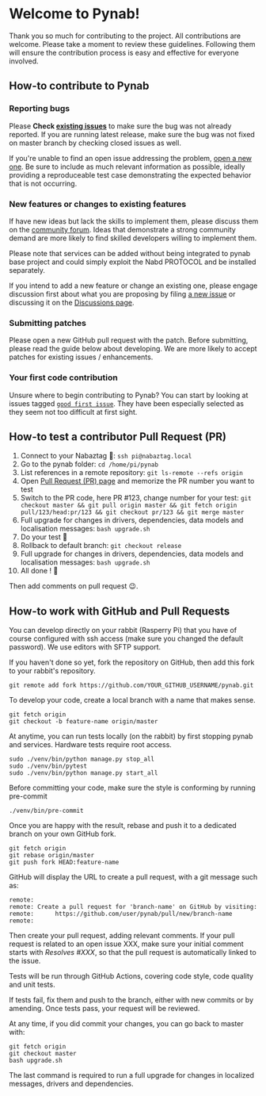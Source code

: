 # Welcome to Pynab!

Thank you so much for contributing to the project. All contributions are
welcome. Please take a moment to review these guidelines. Following them will
ensure the contribution process is easy and effective for everyone involved.

## How-to contribute to Pynab

### Reporting bugs

Please **Check [existing issues](/nabaztag2018/pynab/issues)** to make sure the
bug was not already reported. If you are running latest release, make sure the
bug was not fixed on master branch by checking closed issues as well.

If you're unable to find an open issue addressing the problem,
[open a new one](/nabaztag2018/pynab/issues/new). Be sure to include as much
relevant information as possible, ideally providing a reproduceable test case
demonstrating the expected behavior that is not occurring.

### New features or changes to existing features

If have new ideas but lack the skills to implement them, please discuss them
on the [community forum](http://tagtagtag.fr/forum/). Ideas that demonstrate
a strong community demand are more likely to find skilled developers willing
to implement them.

Please note that services can be added without being integrated to pynab base
project and could simply exploit the Nabd PROTOCOL and be installed separately.

If you intend to add a new feature or change an existing one, please engage
discussion first about what you are proposing by filing
[a new issue](/nabaztag2018/pynab/issues/new) or discussing it on the
[Discussions page](https://github.com/nabaztag2018/pynab/discussions).

### Submitting patches

Please open a new GitHub pull request with the patch. Before submitting, please
read the guide below about developing. We are more likely to accept
patches for existing issues / enhancements.

### Your first code contribution

Unsure where to begin contributing to Pynab? You can start by looking at issues
tagged [`good first issue`](https://github.com/nabaztag2018/pynab/issues?q=is%3Aissue+is%3Aopen+label%3A%22good+first+issue%22).
They have been especially selected as they seem not too difficult at first
sight.

## How-to test a contributor Pull Request (PR)

1. Connect to your Nabaztag 🐰: `ssh pi@nabaztag.local`
2. Go to the pynab folder: `cd /home/pi/pynab`
3. List references in a remote repository: `git ls-remote --refs origin`
4. Open [Pull Request (PR) page](https://github.com/nabaztag2018/pynab/pulls) and memorize the PR number you want to test
5. Switch to the PR code, here PR #123, change number for your test: `git checkout master && git pull origin master && git fetch origin pull/123/head:pr/123 && git checkout pr/123 && git merge master`
6. Full upgrade for changes in drivers, dependencies, data models and localisation messages: `bash upgrade.sh`
7. Do your test 🚦
8. Rollback to default branch: `git checkout release`
9. Full upgrade for changes in drivers, dependencies, data models and localisation messages: `bash upgrade.sh`
10. All done ! 🎉

Then add comments on pull request 😉.

## How-to work with GitHub and Pull Requests

You can develop directly on your rabbit (Rasperry Pi) that you have of course
configured with ssh access (make sure you changed the default password). We
use editors with SFTP support.

If you haven't done so yet, fork the repository on GitHub, then add this fork
to your rabbit's repository.

```
git remote add fork https://github.com/YOUR_GITHUB_USERNAME/pynab.git
```

To develop your code, create a local branch with a name that makes sense.

```
git fetch origin
git checkout -b feature-name origin/master
```

At anytime, you can run tests locally (on the rabbit) by first stopping pynab
and services. Hardware tests require root access.

```
sudo ./venv/bin/python manage.py stop_all
sudo ./venv/bin/pytest
sudo ./venv/bin/python manage.py start_all
```

Before committing your code, make sure the style is conforming by running pre-commit

```
./venv/bin/pre-commit
```

Once you are happy with the result, rebase and push it to a dedicated branch on
your own GitHub fork.

```
git fetch origin
git rebase origin/master
git push fork HEAD:feature-name
```

GitHub will display the URL to create a pull request, with a git message such
as:

```
remote:
remote: Create a pull request for 'branch-name' on GitHub by visiting:
remote:      https://github.com/user/pynab/pull/new/branch-name
remote:
```

Then create your pull request, adding relevant comments.
If your pull request is related to an open issue XXX, make sure your initial comment
starts with *Resolves #XXX*, so that the pull request is automatically linked to the issue.

Tests will be run through GitHub Actions, covering code style, code quality
and unit tests.

If tests fail, fix them and push to the branch, either with new commits or
by amending. Once tests pass, your request will be reviewed.

At any time, if you did commit your changes, you can go back to master with:

```
git fetch origin
git checkout master
bash upgrade.sh
```

The last command is required to run a full upgrade for changes in localized
messages, drivers and dependencies.
